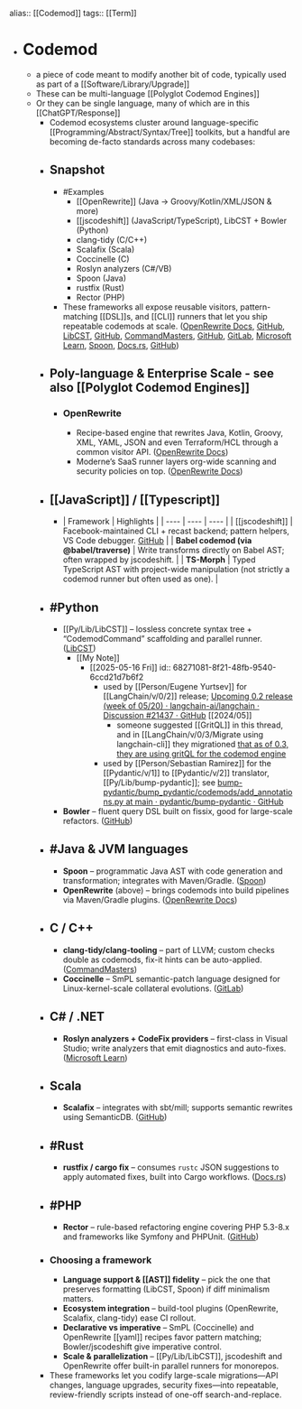 alias:: [[Codemod]]
tags:: [[Term]]

- # Codemod
	- a piece of code meant to modify another bit of code, typically used as part of a [[Software/Library/Upgrade]]
	- These can be multi-language [[Polyglot Codemod Engines]]
	- Or they can be single language, many of which are in this [[ChatGPT/Response]]
		- Codemod ecosystems cluster around language-specific [[Programming/Abstract/Syntax/Tree]] toolkits, but a handful are becoming de-facto standards across many codebases:
		- ## Snapshot
			- #Examples
				- [[OpenRewrite]] (Java → Groovy/Kotlin/XML/JSON & more)
				- [[jscodeshift]] (JavaScript/TypeScript), LibCST + Bowler (Python)
				- clang-tidy (C/C++)
				- Scalafix (Scala)
				- Coccinelle (C)
				- Roslyn analyzers (C#/VB)
				- Spoon (Java)
				- rustfix (Rust)
				- Rector (PHP)
			- These frameworks all expose reusable visitors, pattern-matching [[DSL]]s, and [[CLI]] runners that let you ship repeatable codemods at scale. ([OpenRewrite Docs](https://docs.openrewrite.org/reference/supported-languages), [GitHub](https://github.com/facebook/jscodeshift), [LibCST](https://libcst.readthedocs.io/en/latest/codemods.html), [GitHub](https://github.com/facebookincubator/Bowler), [CommandMasters](https://commandmasters.com/commands/clang-tidy-common/), [GitHub](https://github.com/scalacenter/scalafix), [GitLab](https://coccinelle.gitlabpages.inria.fr/website/), [Microsoft Learn](https://learn.microsoft.com/en-us/dotnet/csharp/roslyn-sdk/tutorials/how-to-write-csharp-analyzer-code-fix), [Spoon](https://spoon.gforge.inria.fr/?utm_source=chatgpt.com), [Docs.rs](https://docs.rs/rustfix/latest/rustfix/), [GitHub](https://github.com/rectorphp/rector))
		- ## Poly-language & Enterprise Scale - see also [[Polyglot Codemod Engines]]
			- ### OpenRewrite
				- Recipe-based engine that rewrites Java, Kotlin, Groovy, XML, YAML, JSON and even Terraform/HCL through a common visitor API. ([OpenRewrite Docs](https://docs.openrewrite.org/reference/supported-languages))
				- Moderne’s SaaS runner layers org-wide scanning and security policies on top. ([OpenRewrite Docs](https://docs.openrewrite.org/reference/supported-languages))
		- ## [[JavaScript]] / [[Typescript]]
			- | Framework | Highlights |
			  | ---- | ---- | ---- |
			  | [[jscodeshift]] | Facebook-maintained CLI + recast backend; pattern helpers, VS Code debugger. [GitHub](https://github.com/facebook/jscodeshift) |
			  | **Babel codemod (via @babel/traverse)** | Write transforms directly on Babel AST; often wrapped by jscodeshift. |
			  | **TS-Morph** | Typed TypeScript AST with project-wide manipulation (not strictly a codemod runner but often used as one). |
		- ## #Python
			- [[Py/Lib/LibCST]] – lossless concrete syntax tree + “CodemodCommand” scaffolding and parallel runner. ([LibCST](https://libcst.readthedocs.io/en/latest/codemods.html))
				- [[My Note]]
					- [[2025-05-16 Fri]]
					  id:: 68271081-8f21-48fb-9540-6ccd21d7b6f2
						- used by [[Person/Eugene Yurtsev]] for [[LangChain/v/0/2]] release; [Upcoming 0.2 release (week of 05/20) · langchain-ai/langchain · Discussion #21437 · GitHub](https://github.com/langchain-ai/langchain/discussions/21437#discussioncomment-9423668) [[2024/05]]
							- someone suggested [[GritQL]] in this thread, and in [[LangChain/v/0/3/Migrate using langchain-cli]] they migrationed [that as of 0.3, they are using gritQL for the codemod engine](https://github.com/langchain-ai/langchain/discussions/21437#discussioncomment-9423668)
						- used by [[Person/Sebastian Ramirez]] for the [[Pydantic/v/1]] to [[Pydantic/v/2]] translator, [[Py/Lib/bump-pydantic]]; see [bump-pydantic/bump_pydantic/codemods/add_annotations.py at main · pydantic/bump-pydantic · GitHub](https://github.com/pydantic/bump-pydantic/blob/main/bump_pydantic/codemods/add_annotations.py)
			- **Bowler** – fluent query DSL built on fissix, good for large-scale refactors. ([GitHub](https://github.com/facebookincubator/Bowler))
		- ## #Java & JVM languages
			- **Spoon** – programmatic Java AST with code generation and transformation; integrates with Maven/Gradle. ([Spoon](https://spoon.gforge.inria.fr/?utm_source=chatgpt.com))
			- **OpenRewrite** (above) – brings codemods into build pipelines via Maven/Gradle plugins. ([OpenRewrite Docs](https://docs.openrewrite.org/reference/supported-languages))
		- ## C / C++
			- **clang-tidy/clang-tooling** – part of LLVM; custom checks double as codemods, fix-it hints can be auto-applied. ([CommandMasters](https://commandmasters.com/commands/clang-tidy-common/))
			- **Coccinelle** – SmPL semantic-patch language designed for Linux-kernel-scale collateral evolutions. ([GitLab](https://coccinelle.gitlabpages.inria.fr/website/))
		- ## C# / .NET
			- **Roslyn analyzers + CodeFix providers** – first-class in Visual Studio; write analyzers that emit diagnostics and auto-fixes. ([Microsoft Learn](https://learn.microsoft.com/en-us/dotnet/csharp/roslyn-sdk/tutorials/how-to-write-csharp-analyzer-code-fix))
		- ## Scala
			- **Scalafix** – integrates with sbt/mill; supports semantic rewrites using SemanticDB. ([GitHub](https://github.com/scalacenter/scalafix))
		- ## #Rust
			- **rustfix / cargo fix** – consumes `rustc` JSON suggestions to apply automated fixes, built into Cargo workflows. ([Docs.rs](https://docs.rs/rustfix/latest/rustfix/))
		- ## #PHP
			- **Rector** – rule-based refactoring engine covering PHP 5.3-8.x and frameworks like Symfony and PHPUnit. ([GitHub](https://github.com/rectorphp/rector))
		- ### Choosing a framework
			- **Language support & [[AST]] fidelity** – pick the one that preserves formatting (LibCST, Spoon) if diff minimalism matters.
			- **Ecosystem integration** – build-tool plugins (OpenRewrite, Scalafix, clang-tidy) ease CI rollout.
			- **Declarative vs imperative** – SmPL (Coccinelle) and OpenRewrite [[yaml]] recipes favor pattern matching; Bowler/jscodeshift give imperative control.
			- **Scale & parallelization** – [[Py/Lib/LibCST]], jscodeshift and OpenRewrite offer built-in parallel runners for monorepos.
		- These frameworks let you codify large-scale migrations—API changes, language upgrades, security fixes—into repeatable, review-friendly scripts instead of one-off search-and-replace.